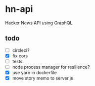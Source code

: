 # hn-api

Hacker News API using GraphQL

## todo

- [ ] circleci?
- [x] fix cors
- [ ] tests
- [ ] node process manager for resilience?
- [x] use yarn in dockerfile
- [x] move story memo to server.js